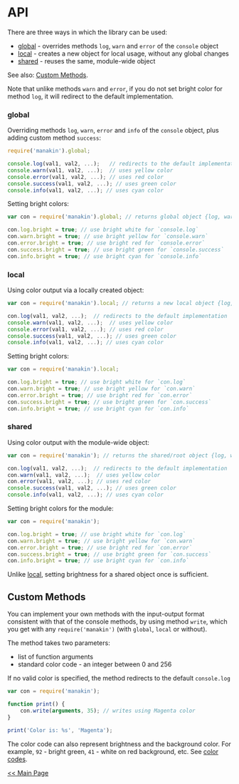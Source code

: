 # API

There are three ways in which the library can be used:

* [global] - overrides methods `log`, `warn` and `error` of the `console` object  
* [local] - creates a new object for local usage, without any global changes 
* [shared] - reuses the same, module-wide object

See also: [Custom Methods].

Note that unlike methods `warn` and `error`, if you do not set bright color for method `log`,
it will redirect to the default implementation.

### global

Overriding methods `log`, `warn`, `error` and `info` of the `console` object, plus adding
custom method `success`:

```js
require('manakin').global;

console.log(val1, val2, ...);   // redirects to the default implementation 
console.warn(val1, val2, ...);  // uses yellow color
console.error(val1, val2, ...); // uses red color
console.success(val1, val2, ...); // uses green color
console.info(val1, val2, ...); // uses cyan color
```

Setting bright colors:

```js
var con = require('manakin').global; // returns global object {log, warn, error, success, info, write}

con.log.bright = true; // use bright white for `console.log`
con.warn.bright = true; // use bright yellow for `console.warn`
con.error.bright = true; // use bright red for `console.error`
con.success.bright = true; // use bright green for `console.success`
con.info.bright = true; // use bright cyan for `console.info`
```

### local

Using color output via a locally created object:

```js
var con = require('manakin').local; // returns a new local object {log, warn, error, success, info, write} 

con.log(val1, val2, ...);  // redirects to the default implementation
console.warn(val1, val2, ...);  // uses yellow color
console.error(val1, val2, ...); // uses red color
console.success(val1, val2, ...); // uses green color
console.info(val1, val2, ...); // uses cyan color
```

Setting bright colors:

```js
var con = require('manakin').local;

con.log.bright = true; // use bright white for `con.log`
con.warn.bright = true; // use bright yellow for `con.warn`
con.error.bright = true; // use bright red for `con.error`
con.success.bright = true; // use bright green for `con.success`
con.info.bright = true; // use bright cyan for `con.info`
```

### shared

Using color output with the module-wide object:

```js
var con = require('manakin'); // returns the shared/root object {log, warn, error, etc...} 

con.log(val1, val2, ...);  // redirects to the default implementation
con.warn(val1, val2, ...);  // uses yellow color
con.error(val1, val2, ...); // uses red color
console.success(val1, val2, ...); // uses green color
console.info(val1, val2, ...); // uses cyan color
```

Setting bright colors for the module:

```js
var con = require('manakin');

con.log.bright = true; // use bright white for `con.log`
con.warn.bright = true; // use bright yellow for `con.warn`
con.error.bright = true; // use bright red for `con.error`
con.success.bright = true; // use bright green for `con.success`
con.info.bright = true; // use bright cyan for `con.info`
```

Unlike [local](#local), setting brightness for a shared object once is sufficient.

## Custom Methods

You can implement your own methods with the input-output format consistent with that of the console methods,
by using method `write`, which you get with any `require('manakin')` (with `global`, `local` or without).

The method takes two parameters:

* list of function arguments
* standard color code - an integer between 0 and 256 

If no valid color is specified, the method redirects to the default `console.log`

```js
var con = require('manakin');

function print() {
    con.write(arguments, 35); // writes using Magenta color
}

print('Color is: %s', 'Magenta');
```

The color code can also represent brightness and the background color. For example, `92` - bright green,
`41` - white on red background, etc. See [color codes]. 

[&lt;&lt; Main Page](https://github.com/vitaly-t/manakin)

[color codes]:http://misc.flogisoft.com/bash/tip_colors_and_formatting#colors
[Custom Methods]:#custom-methods
[global]:#global  
[local]:#local
[shared]:#shared
